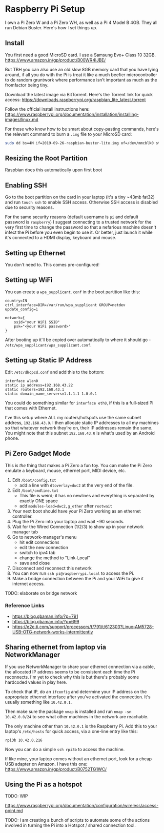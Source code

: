 # Raspberry Pi Setup

I own a Pi Zero W and a Pi Zero WH, as well as a Pi 4 Model B 4GB. They all run
Debian Buster. Here's how I set things up.


## Install

You first need a good MicroSD card. I use a Samsung Evo+ Class 10 32GB.
https://www.amazon.in/gp/product/B00WR4IJBE/

But TBH you can also use an old slow 8GB memory card that you have lying around,
if all you do with the Pi is treat it like a much beefier microcontroller to do
random gruntwork where performance isn't important as much as the fromfactor
being tiny.

Download the latest image via BitTorrent. Here's the Torrent link for quick
access: https://downloads.raspberrypi.org/raspbian_lite_latest.torrent

Follow the official install instructions here:
https://www.raspberrypi.org/documentation/installation/installing-images/linux.md

For those who know how to be smart about copy-pasting commands, here's the
relevant command to burn a `.img` file to your MicroSD card:

```bash
sudo dd bs=4M if=2019-09-26-raspbian-buster-lite.img of=/dev/mmcblk0 status=progress conv=fsync
```

## Resizing the Root Partition

Raspbian does this automatically upon first boot

## Enabling SSH

Go to the boot partition on the card in your laptop (it's a tiny ~43mb fat32)
and run `touch ssh` to enable SSH access. Otherwise SSH access is disabled due
to security reasons.

For the same security reasons (default username is `pi` and default password is
`raspberry`) I suggest connecting to a trusted network for the very first time
to change the password so that a nefarious machine doesn't infect the Pi before
you even begin to use it. Or better, just launch it while it's connected to a
HDMI display, keyboard and mouse.

## Setting up Ethernet

You don't need to. This comes pre-configured!

## Setting up WiFi

You can create a `wpa_supplicant.conf` in the boot partition like this:

```
country=IN
ctrl_interface=DIR=/var/run/wpa_supplicant GROUP=netdev
update_config=1

network={
    ssid="your WiFi SSID"
    psk="<your WiFi password>"
}

```

After booting up it'll be copied over automatically to where it should go -
`/etc/wpa_supplicant/wpa_supplicant.conf`.

## Setting up Static IP Address

Edit `/etc/dhcpcd.conf` and add this to the bottom:

```
interface wlan0
static ip_address=192.168.43.22
static routers=192.168.43.1
static domain_name_servers=1.1.1.1 1.0.0.1
```

You could do something similar for `interface eth0`, if this is a full-sized Pi
that comes with Ethernet.

I've this setup where ALL my routers/hotspots use the same subnet address,
`192.168.43.0`. I then allocate static IP addresses to all my machines so that
whatever network they're on, their IP addresses remain the same. You might note
that this subnet `192.168.43.0` is what's used by an Android phone.

## Pi Zero Gadget Mode

This is _the_ thing that makes a Pi Zero a fun toy. You can make the Pi Zero
emulate a keyboard, mouse, ethernet port, MIDI device, etc.

1. Edit `/boot/config.txt`
    * add a line with `dtoverlay=dwc2` at the very end of the file.
2. Edit `/boot/cmdline.txt`
    * This file is weird; it has no newlines and everything is separated by
      exactly ONE space
    * add `modules-load=dwc2,g_ether` after `rootwait`
3. Your next boot should have your Pi Zero working as an ethernet controller.
4. Plug the Pi Zero into your laptop and wait ~90 seconds.
5. Wait for the Wired Connection (1/2/3) to show up in your network manager tab
6. Go to network-manager's menu
    * hit edit connections
    * edit the new connection
    * switch to ipv4 tab
    * change the method to "Link-Local"
    * save and close
7. Disconnect and reconnect this network
8. You can now run `ssh pi@raspberrypi.local` to access the Pi.
9. Make a bridge connection between the Pi and your WiFi to give it internet
   access.

TODO: elaborate on bridge network

### Reference Links

* https://blog.gbaman.info/?p=791
* https://blog.gbaman.info/?p=699
* https://e2e.ti.com/support/processors/f/791/t/612303?Linux-AM5728-USB-OTG-network-works-intermittently

## Sharing ethernet from laptop via NetworkManager

If you use NetworkManager to share your ethernet connection via a cable, the
allocated IP address seems to be consistent each time the Pi reconnects. I'm yet
to check why this is but there's probably some hardcoded values in play here.

To check that IP, do an `ifconfig` and determine your IP address on the
appropriate ethernet interface after you've activated the connection. It's
usually something like `10.42.0.1`.

Then make sure the package `nmap` is installed and run `nmap -sn 10.42.0.0/24`
to see what other machines in the network are reachable.

The only machine other than `10.42.0.1` is the Raspberry Pi. Add this to your
laptop's `/etc/hosts` for quick access, via a one-line entry like this:

```
rpi3b 10.42.0.216
```

Now you can do a simple `ssh rpi3b` to access the machine.

If like mine, your laptop comes without an ethernet port, look for a cheap USB
adapter on Amazon. I have this one: https://www.amazon.in/gp/product/B0752TG1WC/

## Using the Pi as a hotspot

TODO: WIP

https://www.raspberrypi.org/documentation/configuration/wireless/access-point.md

TODO: I am creating a bunch of scripts to automate some of the actions involved
in turning the Pi into a Hotspot / shared connection tool.
